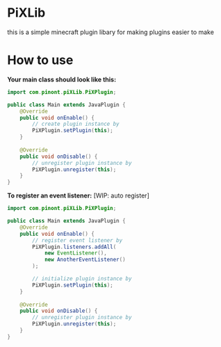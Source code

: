 # PiXLib
this is a simple minecraft plugin libary for making plugins easier to make

# How to use

**Your main class should look like this:**
```java
import com.pinont.piXLib.PiXPlugin;

public class Main extends JavaPlugin {
    @Override
    public void onEnable() {
        // create plugin instance by
        PiXPlugin.setPlugin(this);
    }
    
    @Override
    public void onDisable() {
        // unregister plugin instance by
        PiXPlugin.unregister(this);
    }
}
```

**To register an event listener:** [WIP: auto register]
```java
import com.pinont.piXLib.PiXPlugin;

public class Main extends JavaPlugin {
    @Override
    public void onEnable() {
        // register event listener by
        PiXPlugin.listeners.addAll(
            new EventListener(),
            new AnotherEventListener()
        );

        // initialize plugin instance by
        PiXPlugin.setPlugin(this);
    }
    
    @Override
    public void onDisable() {
        // unregister plugin instance by
        PiXPlugin.unregister(this);
    }
}
```

